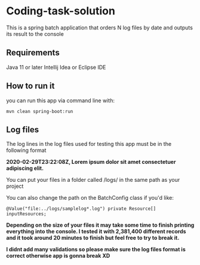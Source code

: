 # Coding-task-solution
This is a spring batch application that orders N log files by date and outputs its result to the console

## Requirements
Java 11 or later
Intellij Idea or Eclipse IDE


## How to run it
you can run this app via command line with: 

`mvn clean spring-boot:run`

## Log files
The log lines in the log files used for testing this app must be in the following format

**2020-02-29T23:22:08Z, Lorem ipsum dolor sit amet consectetuer adipiscing elit.**

You can put your files in a folder called /logs/ in the same path as your project

You can also change the path on the BatchConfig class if you'd like:

`@Value("file:../logs/samplelog*.log")
    private Resource[] inputResources;`
    
**Depending on the size of your files it may take some time to finish printing everything into the console.
I tested it with 2,381,400 different records and it took around 20 minutes to finish but feel free to try to break it.**

**I didnt add many validations so please make sure the log files format is correct otherwise app is gonna break XD**

